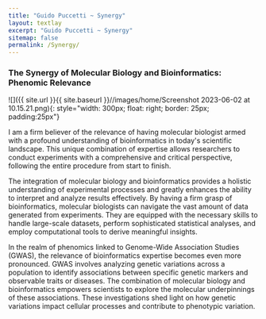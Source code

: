 ```yaml
---
title: "Guido Puccetti ~ Synergy"
layout: textlay
excerpt: "Guido Puccetti ~ Synergy"
sitemap: false
permalink: /Synergy/
---
```


### The Synergy of Molecular Biology and Bioinformatics: Phenomic Relevance

![]({{ site.url }}{{ site.baseurl }}//images/home/Screenshot 2023-06-02 at 10.15.21.png){: style="width: 300px; float: right; border: 25px; padding:25px"}


I am a firm believer of the relevance of having molecular biologist armed with a profound understanding of bioinformatics in today's scientific landscape. This unique combination of expertise allows researchers to conduct experiments with a comprehensive and critical perspective, following the entire procedure from start to finish.

The integration of molecular biology and bioinformatics provides a holistic understanding of experimental processes and greatly enhances the ability to interpret and analyze results effectively. By having a firm grasp of bioinformatics, molecular biologists can navigate the vast amount of data generated from experiments. They are equipped with the necessary skills to handle large-scale datasets, perform sophisticated statistical analyses, and employ computational tools to derive meaningful insights. 

In the realm of phenomics linked to Genome-Wide Association Studies (GWAS), the relevance of bioinformatics expertise becomes even more pronounced. GWAS involves analyzing genetic variations across a population to identify associations between specific genetic markers and observable traits or diseases. The combination of molecular biology and bioinformatics empowers scientists to explore the molecular underpinnings of these associations. These investigations shed light on how genetic variations impact cellular processes and contribute to phenotypic variation.
